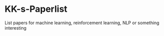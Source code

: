 # KK-s-Paperlist
List papers for machine learning, reinforcement learning, NLP or something interesting
